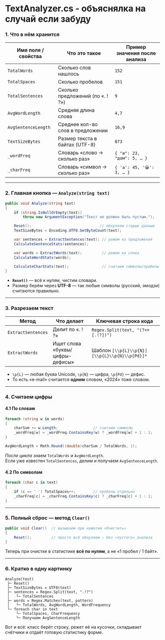 # TextAnalyzer.cs - объяснялка на случай если забуду
### 1. Что в нём хранится

| **Имя поля / свойства** | Что это такое | Пример значения после анализа |
|-------------------------|--------------|--------------------------------|
| `TotalWords`            | Сколько слов нашлось | `152` |
| `TotalSpaces`           | Сколько пробелов | `151` |
| `TotalSentences`        | Сколько предложений (по «. ! ?») | `9` |
| `AvgWordLength`         | Средняя длина слова | `4,7` |
| `AvgSentenceLength`     | Среднее кол-во слов в предложении | `16,9` |
| `TextSizeBytes`         | Размер текста в байтах (UTF-8) | `873` |
| `_wordFreq`             | Словарь «слово → сколько раз» | `{ "и": 23, "дом": 5, … }` |
| `_charFreq`             | Словарь «символ → сколько раз» | `{ 'а': 45, '😀': 3, … }` |

---

### 2. Главная кнопка — `Analyze(string text)`

```csharp
public void Analyze(string text)
{
    if (string.IsNullOrEmpty(text))
        throw new ArgumentException("Текст не должен быть пустым.");

    Reset();                               // обнуляем старые данные
    TextSizeBytes = Encoding.UTF8.GetByteCount(text);

    var sentences = ExtractSentences(text); // режем на предложения
    CalculateSentenceStats(sentences);

    var words = ExtractWords(text);         // режем на слова
    CalculateWordStats(words);

    CalculateCharStats(text);               // считаем символы/пробелы
}
```

* **`Reset()`** — всё к нулям, чистим словари.  
* Размер берём через **UTF-8** — так любые символы (русский, эмодзи) считаются правильно.  

---

### 3. Разрезаем текст

| Метод | Что делает | Ключевая строка кода |
|-------|------------|----------------------|
| `ExtractSentences` | Делит по «. ! ?» | `Regex.Split(text, "(?<=[.!?])")` |
| `ExtractWords`     | Ищет слова «буквы/цифры-дефисы» | Шаблон `[\\p{L}\\p{N}][\\p{L}\\p{N}\\p{Pd}]*` |

* `\p{L}` — любая буква Unicode, `\p{N}` — цифра, `\p{Pd}` — дефис.  
* То есть «e-mail» считается **одним** словом, «2024» тоже словом.

---

### 4. Считаем цифры

#### 4.1 По словам

```csharp
foreach (string w in words)
{
    charSum += w.Length;                // считаем символы
    _wordFreq[w] = _wordFreq.ContainsKey(w) ? _wordFreq[w] + 1 : 1;
}

AvgWordLength = Math.Round((double)charSum / TotalWords, 1);
```

*После цикла* знаем `TotalWords` и `AvgWordLength`.  
Если уже известен `TotalSentences`, делим и получаем `AvgSentenceLength`.

#### 4.2 По символам

```csharp
foreach (char c in text)
{
    if (c == ' ') TotalSpaces++;        // пробелы отдельно
    _charFreq[c] = _charFreq.ContainsKey(c) ? _charFreq[c] + 1 : 1;
}
```

---

### 5. Полный сброс — метод `Clear()`

```csharp
public void Clear()  // вызываем при нажатии «Очистить»
{
    Reset();         // просто всё обнуляем — без «пустого» анализа
}
```

Теперь при очистке в статистике **всё по нулям**, а не «1 пробел / 1 байт».

---

### 6. Кратко в одну картинку

```
Analyze(text)
 ├─ Reset()
 ├─ TextSizeBytes = UTF8(text)
 ├─ sentences = Regex.Split(text, ".!?")
 │   └─ TotalSentences
 ├─ words = Regex.Matches(text, pattern)
 │   └─ TotalWords, AvgWordLength, WordFrequency
 └─ foreach char in text
     └─ TotalSpaces, CharFrequency
     └─ Получаем AvgSentenceLength
```

Вот и всё: класс берёт строку, режет её на кусочки, складывает счётчики и отдаёт готовую статистику форме.
